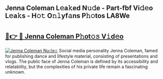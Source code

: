 ## Jenna Coleman L𝚎a𝚔ed N𝚞𝚍e - Part-fbf Vi𝚍𝚎o L𝚎a𝚔s - H𝚘𝚝 O𝚗𝚕yf𝚊ns P𝚑𝚘tos LA8We

# <h2><a href="http://kfddq2.oniu.top/?m=Jenna+Coleman">🔗👉 🔴 Jenna Coleman P𝚑ot𝚘𝚜 V𝚒d𝚎o</a></h2>

[![Jenna Coleman Nu𝚍e𝚜](https://i.imgur.com/0qMVB7G.gif)](http://kfddq2.oniu.top/?m=Jenna+Coleman)
Social media personality Jenna Coleman, famed for publishing dance and lifestyle material, consisting of presentations and vlogs. The public face of Jenna Coleman is defined by its accessibility and relatability, but the complexities of his private life remain a fascinating unknown.  
